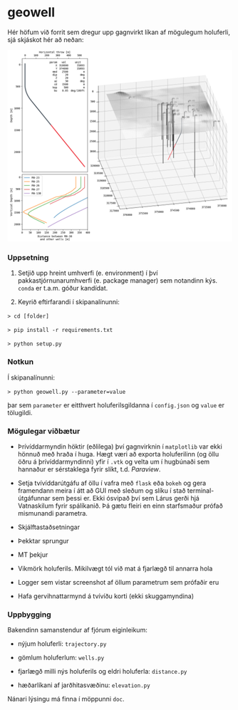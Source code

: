 # geowell

Hér höfum við forrit sem dregur upp gagnvirkt líkan af mögulegum holuferli, sjá skjáskot hér að neðan:

<img src="./screenshots/Holuferilsforrit.png" alt="example screenshot" />

### Uppsetning

1. Setjið upp hreint umhverfi (e. environment) í því pakkastjórnunarumhverfi (e. package manager) sem notandinn kýs. `conda` er t.a.m. góður kandídat.

2. Keyrið eftirfarandi í skipanalínunni:

`> cd [folder]`

`> pip install -r requirements.txt`

`> python setup.py`

### Notkun

Í skipanalínunni:

`> python geowell.py --parameter=value`

þar sem `parameter` er eitthvert holuferilsgildanna í `config.json` og `value` er tölugildi.


### Mögulegar viðbætur

- Þrívíddarmyndin höktir (eðlilega) því gagnvirknin í `matplotlib` var ekki hönnuð með hraða í huga. Hægt væri að exporta holuferilinn (og öllu öðru á þrívíddarmyndinni) yfir í `.vtk` og velta um í hugbúnaði sem hannaður er sérstaklega fyrir slíkt, t.d. _Paraview_.

- Setja tvívíddarútgáfu af öllu í vafra með `flask` eða `bokeh` og gera framendann meira í átt að GUI með sleðum og slíku í stað terminal-útgáfunnar sem þessi er. Ekki ósvipað því sem Lárus gerði hjá Vatnaskilum fyrir spálíkanið. Þá gætu fleiri en einn starfsmaður prófað mismunandi parametra.

- Skjálftastaðsetningar

- Þekktar sprungur

- MT þekjur

- Vikmörk holuferils. Mikilvægt tól við mat á fjarlægð til annarra hola

- Logger sem vistar screenshot af öllum parametrum sem prófaðir eru

- Hafa gervihnattarmynd á tvívíðu korti (ekki skuggamyndina)

### Uppbygging

Bakendinn samanstendur af fjórum eiginleikum:

- nýjum holuferli: `trajectory.py`

- gömlum holuferlum: `wells.py`

- fjarlægð milli nýs holuferils og eldri holuferla: `distance.py`

- hæðarlíkani af jarðhitasvæðinu: `elevation.py`

Nánari lýsingu má finna í möppunni `doc`.